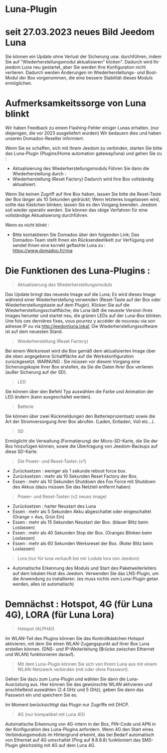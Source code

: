 # Luna-Plugin

# seit 27.03.2023 neues Bild Jeedom Luna
Sie können ein Update ohne Verlust der Sicherung usw. durchführen, indem Sie auf "Wiederherstellungsmodul aktualisieren" klicken". Dadurch wird Ihr jeedom Luna neu gestartet, aber Sie werden Ihre Konfiguration nicht verlieren. Dadurch werden Änderungen im Wiederherstellungs- und Boot-Modul der Box vorgenommen, die eine bessere Stabilität dieses Moduls ermöglichen.

# Aufmerksamkeitssorge von Luna blinkt

Wir haben Feedback zu einem Flashing-Fehler einiger Lunas erhalten. (nur diejenigen, die vor 2023 ausgeliefert wurden)
Wir bedauern dies und haben unseren Domadoo-Reseller informiert.

Wenn Sie es schaffen, sich mit Ihrem Jeedom zu verbinden, starten Sie bitte das Luna-Plugin (Plugins/Home automation gateway/luna) und gehen Sie zu : 
  - Aktualisierung des Wiederherstellungsmoduls
Führen Sie dann die Wiederherstellung durch :
  - Wiederherstellung (Reset Factory)
Dadurch wird Ihre Box vollständig aktualisiert.

Wenn Sie keinen Zugriff auf Ihre Box haben, lassen Sie bitte die Reset-Taste der Box länger als 10 Sekunden gedrückt; Wenn letzteres losgelassen wird, sollte das Kästchen blinken; lassen Sie es den Vorgang beenden. Jeedom soll wieder operativ werden. Sie können das obige Verfahren für eine vollständige Aktualisierung durchführen.

Wenn es nicht blinkt : 
 - Bitte kontaktieren Sie Domadoo über den folgenden Link; Das Domadoo-Team stellt Ihnen ein Rücksendeetikett zur Verfügung und sendet Ihnen eine korrekt geflashte Luna zu :
https://www.domadoo.fr/rma

# Die Funktionen des Luna-Plugins :

> Aktualisierung des Wiederherstellungsmoduls

Das Update bringt das neueste Image auf die Luna; Es wird dieses Image während einer Wiederherstellung verwenden (Reset-Taste auf der Box oder Wiederherstellungstaste auf dem Plugin).
Klicken Sie auf die Wiederherstellungsschaltfläche; die Luna lädt die neueste Version ihres Images herunter und startet neu, die grünen LEDs auf der Luna-Box blinken. 
Une fois ces dernières fixes, vous pourrez y accéder de nouveau via son adresse IP ou via http://jeedomluna.lokal; Die Wiederherstellungssoftware ist auf dem neuesten Stand.

> Wiederherstellung (Reset Factory)

Bei einem Werksreset wird die Box gemäß dem aktualisierten Image über die oben angegebene Schaltfläche auf die Werkskonfiguration zurückgesetzt. WARNUNG : Sie müssen vor diesem Vorgang eine Sicherungskopie Ihrer Box erstellen, da Sie die Daten Ihrer Box verlieren (außer Sicherung auf der SD).

> LED

Sie können über den Befehl Typ auswählen die Farbe und Animation der LED ändern (kann ausgeschaltet werden).

> Batterie

Sie können über zwei Rückmeldungen den Batterieprozentsatz sowie die Art der Stromversorgung Ihrer Box abrufen. (Laden, Entladen, Voll etc…).

> SD

Ermöglicht die Verwaltung (Formatierung) der Micro-SD-Karte, die Sie der Box hinzufügen können, sowie die Übertragung von Jeedom-Backups auf diese SD-Karte.

> Die Power- und Reset-Tasten (v1)

- Zurücksetzen : weniger als 1 sekunde reboot force box.
- Zurücksetzen : mehr als 10 Sekunden Reset Factory der Box.
- Essen : mehr als 10 Sekunden Shutdown des Fox Force mit Shutdown des Akkus (dazu müssen Sie das Netzteil entfernt haben)

> Power- und Reset-Tasten (v2 neues image)

- Zurücksetzen : harter Neustart des Luna
- Essen : mehr als 5 Sekunden Akku abgeschaltet oder eingeschaltet (Orange > Aus, Grün Ein)
- Essen : mehr als 15 Sekunden Neustart der Box. (blauer Blitz beim Loslassen)
- Essen : mehr als 40 Sekunden Stop der Box. (Oranges Blinken beim Loslassen)
- Essen : mehr als 60 Sekunden Werksreset der Box. (Roter Blitz beim Loslassen)

> Lora (nur für luna verkauft bei mir Lodule lora von Jeedom)

- Automatische Erkennung des Moduls und Start des Paketweiterleiters auf dem lokalen Host des Jeedom. Verwenden Sie das LNS-Plugin, um die Anwendung zu installieren. (es muss nichts vom Luna-Plugin getan werden, alles ist automatisch)

# Demnächst : Hotspot, 4G (für Luna 4G), LORA (für Luna Lora)

> Hotspot (ALPHA))

Im WLAN-Teil des Plugins können Sie das Kontrollkästchen Hotspot aktivieren, mit dem Sie einen WLAN-Zugangspunkt auf Ihrer Box Luna erstellen können. (DNS- und IP-Weiterleitung (Brücke zwischen Ethernet und WLAN) funktionieren darauf).

> Mit dem Luna-Plugin können Sie sich von Ihrem Luna aus mit einem WLAN-Netzwerk verbinden (mit oder ohne Passwort).

Gehen Sie dazu zum Luna-Plugin und wählen Sie dann die Luna-Ausrüstung aus. Hier können Sie das gewünschte WLAN aktivieren und anschließend auswählen (2.4 GHz und 5 GHz), geben Sie dann das Passwort ein und speichern Sie es.

Im Moment berücksichtigt das Plugin nur Zugriffe mit DHCP.

> 4G (nur kompatibel mit Luna 4G)

Automatische Erkennung von 4G-intern in der Box, PIN-Code und APN in der Konfiguration des Luna-Plugins anfordern.
Wenn 4G den Start eines Verbindungsmoduls im Hintergrund erkennt, das bei Bedarf automatisch von Ethernet auf 4G umschaltet (Ping auf 8.8.8.8) funktioniert das SMS-Plugin gleichzeitig mit 4G auf dem Luna 4G.

